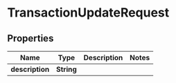 

# TransactionUpdateRequest


## Properties

| Name | Type | Description | Notes |
|------------ | ------------- | ------------- | -------------|
|**description** | **String** |  |  |



